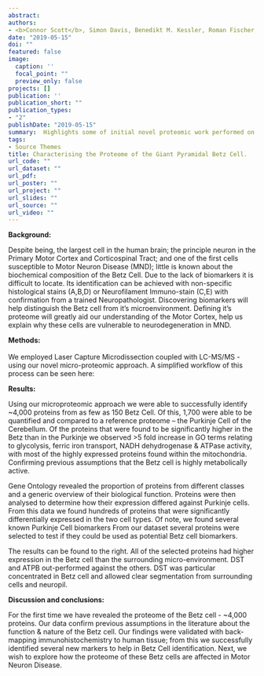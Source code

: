 ```yaml
---
abstract:
authors:
- <b>Connor Scott</b>, Simon Davis, Benedikt M. Kessler, Roman Fischer, Olaf Ansorge
date: "2019-05-15"
doi: ""
featured: false
image:
  caption: ''
  focal_point: ""
  preview_only: false
projects: []
publication: ''
publication_short: ""
publication_types:
- "2"
publishDate: "2019-05-15" 
summary:  Highlights some of initial novel proteomic work performed on Betz cell <i> Poster - University of Oxford’s Medical Science Division D.Phil Day 2019</i>
tags:
- Source Themes
title: Characterising the Proteome of the Giant Pyramidal Betz Cell. 
url_code: ""
url_dataset: ""
url_pdf: 
url_poster: ""
url_project: ""
url_slides: ""
url_source: ""
url_video: ""
---
```

<b>Background:</b>

Despite being, the largest cell in the human brain; the principle neuron in the Primary Motor Cortex and Corticospinal Tract; and one of the first cells susceptible to Motor Neuron Disease (MND); little is known about the biochemical composition of the Betz Cell.
Due to the lack of biomarkers it is difficult to locate. Its identification can be achieved with non-specific histological stains (A,B,D) or Neurofilament Immuno-stain (C,E) with confirmation from a trained Neuropathologist.
Discovering biomarkers will help distinguish the Betz cell from it’s microenvironment. Defining it’s proteome will greatly aid our understanding of the Motor Cortex, help us explain why these cells are vulnerable to neurodegeneration in MND. 

<b>Methods:</b><br>
<br>
We employed Laser Capture Microdissection coupled with LC-MS/MS - using our novel micro-proteomic approach. A simplified workflow of this process can be seen here: 
<br>

<b>Results:</b>

Using our microproteomic approach we were able to successfully identify ~4,000 proteins from as few as 150 Betz Cell. Of this, 1,700 were able to be quantified and compared to a reference proteome – the Purkinje Cell of the Cerebellum. Of the proteins that were found to be significantly higher in the Betz than in the Purkinje we observed >5 fold increase in GO terms relating to glycolysis, ferric iron transport, NADH dehydrogenase & ATPase activity, with most of the highly expressed proteins found within the mitochondria. Confirming previous assumptions that the Betz cell is highly metabolically active. 

Gene Ontology revealed the proportion of proteins from different classes and a generic overview of their biological function.
Proteins were then analysed to determine how their expression differed against Purkinje cells. From this data we found hundreds of proteins that were significantly differentially expressed in the two cell types.  Of note, we found several known Purkinje Cell biomarkers
From our dataset several proteins were selected to test if
they could be used as potential Betz cell biomarkers. 

The results can be found to the right. All of the selected proteins had higher expression in the Betz cell than the surrounding micro-environment. DST and ATPB out-performed against the others. DST was particular concentrated in Betz cell and allowed clear segmentation from surrounding cells and neuropil.

<b>Discussion and conclusions:</b><br>

For the first time we have revealed the proteome of the Betz cell - ~4,000 proteins. Our data  confirm previous assumptions in the literature about the function & nature of the Betz cell. Our findings were validated with back-mapping immunohistochemistry to human tissue; from this we successfully identified several new markers to help in Betz Cell identification. Next, we wish to explore how the proteome of these Betz cells are affected in Motor Neuron Disease. 
